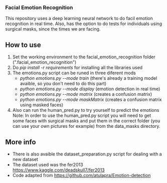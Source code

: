 ### Facial Emotion Recognition ###

This repository uses a deep learning neural network to do facil emotion recognition in real
time. Also, has the option to do tests for individuals using surgical masks, since the times
we are facing.

## How to use ##

1. Set the working environment to the facial_emotion_recognition folder (".facial_emotion_recognition")
2. Do *pip install -r requirements* for installing all the libraries used
3. The emotions.py script can be runed in three diferent mods
    * *python emotions.py --mode train* (there's already a training model avaible, so you don't need to do this part)
    * *python emotions.py --mode display* (emotion detection in real time)
    * *python emotions.py --mode matrix* (creates a confusion matrix)
    * *python emotions.py --mode maskMatrix* (creates a confusion matrix using masked faces)
4. Also can run the human_pred.py to try yourself to predict the emotions 
Note: In order to use the human_pred.py script you will need to get some faces with surgical masks and put them in the correct
      folder (you can use your own pictures for example) from the data_masks directory.

## More info ##

* There is also avaible the dataset_preparation.py script for dealing with a new dataset
* The dataset used was the fer2013 <https://www.kaggle.com/deadskull7/fer2013>
* Code adapted from <https://github.com/atulapra/Emotion-detection>
